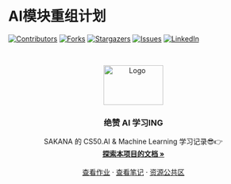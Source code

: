 # AI模块重组计划

<!-- PROJECT SHIELDS -->

[![Contributors][contributors-shield]][contributors-url]
[![Forks][forks-shield]][forks-url]
[![Stargazers][stars-shield]][stars-url]
[![Issues][issues-shield]][issues-url]
[![LinkedIn][linkedin-shield]][linkedin-url]

<!-- PROJECT LOGO -->
<br />

<p align="center">
  <a href="https://github.com/TH1NKING/cs61a-repository/">
    <img src="images/logo.png" alt="Logo" width="120" height="80">
  </a>

  <h3 align="center">绝赞 AI 学习ING</h3>
  <p align="center">
    SAKANA 的 CS50.AI & Machine Learning 学习记录😎👉
    <br />
    <a href="https://github.com/TH1NKING/cs61a-repository"><strong>探索本项目的文档 »</strong></a>
    <br />
    <br />
    <a href="https://github.com/LittleFish0403/AI_Study/tree/main/HW">查看作业</a>
    ·
    <a href="https://github.com/LittleFish0403/AI_Study/tree/main/Note_md">查看笔记</a>
    ·
    <a href="https://github.com/LittleFish0403/AI_Study/tree/main/Public">资源公共区</a>
  </p>

</p>


<!-- links -->
[your-project-path]:LittleFish0403/AI_Study
[contributors-shield]: https://img.shields.io/github/contributors/LittleFish0403/AI_Study.svg?style=flat-square
[contributors-url]: https://github.com/LittleFish0403/AI_Study/graphs/contributors
[forks-shield]: https://img.shields.io/github/forks/LittleFish0403/AI_Study.svg?style=flat-square
[forks-url]: https://github.com/LittleFish0403/AI_Study/network/members
[stars-shield]: https://img.shields.io/github/stars/LittleFish0403/AI_Study.svg?style=flat-square
[stars-url]: https://github.com/LittleFish0403/AI_Study/stargazers
[issues-shield]: https://img.shields.io/github/issues/LittleFish0403/AI_Study.svg?style=flat-square
[issues-url]: https://img.shields.io/github/issues/LittleFish0403/AI_Study.svg
[linkedin-shield]: https://img.shields.io/badge/My_Blog-blue
[linkedin-url]: https://littlefish0403.github.io/
